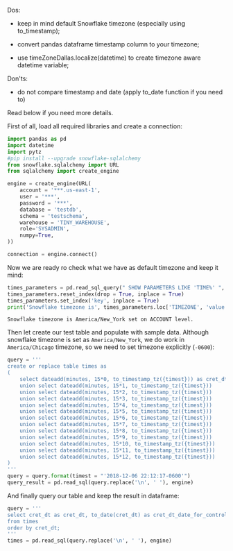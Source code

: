 
Dos:

- keep in mind default Snowflake timezone (especially using to_timestamp);

- convert pandas dataframe timestamp column to your timezone;

- use timeZoneDallas.localize(datetime) to create timezone aware datetime variable;

Don'ts:

- do not compare timestamp and date (apply to_date function if you need to)

Read below if you need more details.


First of all, load all required libraries and create a connection:
```python
import pandas as pd
import datetime
import pytz
#pip install --upgrade snowflake-sqlalchemy 
from snowflake.sqlalchemy import URL
from sqlalchemy import create_engine

engine = create_engine(URL(
    account = '***.us-east-1',
    user = '***',
    password = '***',
    database = 'testdb',
    schema = 'testschema',
    warehouse = 'TINY_WAREHOUSE',
    role='SYSADMIN',
    numpy=True,
))

connection = engine.connect()
```

Now we are ready ro check what we have as default timezone and keep it mind:
```python
times_parameters = pd.read_sql_query(" SHOW PARAMETERS LIKE 'TIME%' ", engine)
times_parameters.reset_index(drop = True, inplace = True)
times_parameters.set_index('key', inplace = True)
print('Snowflake timezone is', times_parameters.loc['TIMEZONE', 'value'], 'set on', times_parameters.loc['TIMEZONE', 'level'], 'level.')
```
```
Snowflake timezone is America/New_York set on ACCOUNT level.
```

Then let create our test table and populate with sample data. Although snowflake timezone is set as `America/New_York`, we do work in `America/Chicago` timezone, so we need to set timezone explicitly (`-0600`):
```python
query = ''' 
create or replace table times as 
(
    select dateadd(minutes, 15*0, to_timestamp_tz({timest})) as cret_dt
    union select dateadd(minutes, 15*1, to_timestamp_tz({timest}))
    union select dateadd(minutes, 15*2, to_timestamp_tz({timest}))
    union select dateadd(minutes, 15*3, to_timestamp_tz({timest}))
    union select dateadd(minutes, 15*4, to_timestamp_tz({timest}))
    union select dateadd(minutes, 15*5, to_timestamp_tz({timest}))
    union select dateadd(minutes, 15*6, to_timestamp_tz({timest}))
    union select dateadd(minutes, 15*7, to_timestamp_tz({timest}))
    union select dateadd(minutes, 15*8, to_timestamp_tz({timest}))
    union select dateadd(minutes, 15*9, to_timestamp_tz({timest}))
    union select dateadd(minutes, 15*10, to_timestamp_tz({timest}))
    union select dateadd(minutes, 15*11, to_timestamp_tz({timest}))
    union select dateadd(minutes, 15*12, to_timestamp_tz({timest}))
)
'''
query = query.format(timest = "'2018-12-06 22:12:17-0600'")
query_result = pd.read_sql(query.replace('\n', ' '), engine)
```

And finally query our table and keep the result in dataframe:
```python
query = ''' 
select cret_dt as cret_dt, to_date(cret_dt) as cret_dt_date_for_control 
from times
order by cret_dt;
'''
times = pd.read_sql(query.replace('\n', ' '), engine)
```
